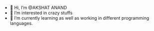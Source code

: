 - 👋 Hi, I’m @AKSHAT ANAND
- 👀 I’m interested in crazy stuffs
- 🌱 I’m currently learning as well as working in different programming languages.


<!---
/AKSHAT ANAND is a ✨ special ✨ repository because its `README.md` (this file) appears on your GitHub profile.
You can click the Preview link to take a look at your changes.
--->
